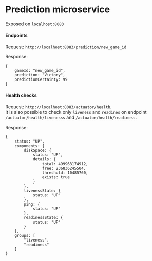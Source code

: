 # Prediction microservice

Exposed on `localhost:8083`

#### Endpoints
Request: `http://localhost:8083/prediction/new_game_id`

Response:
```
{
    gameId: "new_game_id",
    prediction: "Victory",
    predictionCertainty: 99
}
```

#### Health checks
Request: `http://localhost:8083/actuator/health`. <br> It is also possible to check only `liveness` and `readines` on endpoint `/actuator/health/livenesss` and `/actuator/health/readiness`.

Response:
```
{
    status: "UP",
    components: {
        diskSpace: {
            status: "UP",
            details: {
                total: 499963174912,
                free: 236836245504,
                threshold: 10485760,
                exists: true
            }
        },
        livenessState: {
            status: "UP"
        },
        ping: {
            status: "UP"
        },
        readinessState: {
            status: "UP"
        }
    },
    groups: [
        "liveness",
        "readiness"
    ]
}
```